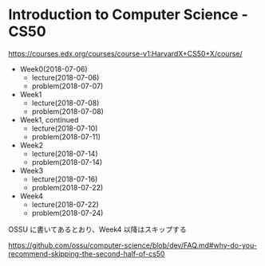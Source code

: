 # Introduction to Computer Science - CS50
https://courses.edx.org/courses/course-v1:HarvardX+CS50+X/course/

* Week0(2018-07-06)
  * lecture(2018-07-06)
  * problem(2018-07-07)
* Week1
  * lecture(2018-07-08)
  * problem(2018-07-08)
* Week1, continued
  * lecture(2018-07-10)
  * problem(2018-07-11)
* Week2
  * lecture(2018-07-14)
  * problem(2018-07-14)
* Week3
  * lecture(2018-07-16)
  * problem(2018-07-22)
* Week4
  * lecture(2018-07-22)
  * problem(2018-07-24)

OSSU に書いてあるとおり、Week4 以降はスキップする

https://github.com/ossu/computer-science/blob/dev/FAQ.md#why-do-you-recommend-skipping-the-second-half-of-cs50
